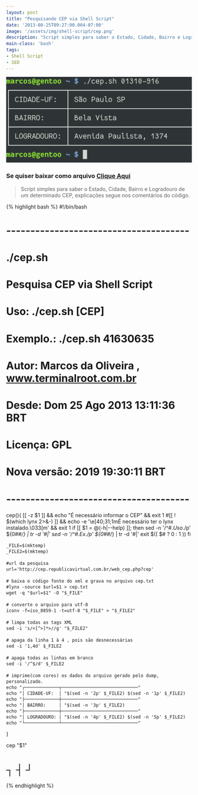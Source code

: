 ```yaml
---
layout: post
title: "Pesquisando CEP via Shell Script"
date: '2013-08-25T09:27:00.004-07:00'
image: '/assets/img/shell-script/cep.png'
description: "Script simples para saber o Estado, Cidade, Bairro e Logradouro de um determinado CEP, explicações segue nos comentários do código."
main-class: 'bash'
tags:
- Shell Script
- SED
---
```


![Pesquisando CEP via Shell Script](/assets/img/shell-script/cep.png "Pesquisando CEP via Shell Script")

### Se quiser baixar como arquivo [Clique Aqui](https://gitlab.com/snippets/1876455)

> Script simples para saber o Estado, Cidade, Bairro e Logradouro de um determinado CEP, explicações segue nos comentários do código.

{% highlight bash %} 
#!/bin/bash
# --------------------------------------
# ./cep.sh
# Pesquisa CEP via Shell Script
# Uso: ./cep.sh [CEP]
# Exemplo.: ./cep.sh 41630635
# Autor: Marcos da Oliveira , www.terminalroot.com.br
# Desde: Dom 25 Ago 2013 13:11:36 BRT
# Licença: GPL
# Nova versão: 2019 19:30:11 BRT
# --------------------------------------

cep(){
	[[ -z $1 ]] && echo "É necessário informar o CEP" && exit 1
	#[[ ! $(which lynx 2>&-) ]] && echo -e '\e[40;31;1mÉ necessário ter o lynx instalado.\033[m' && exit 1
	if [[ $1 = @(-h|--help) ]]; then
  		sed -n '/^#.*Uso.*/p' ${0##*/} | tr -d '#\|'
		sed -n '/^#.*Ex.*/p' ${0##*/} | tr -d '#\|'
  		exit $(( $# ? 0 : 1 ))
	fi

	_FILE=$(mktemp)
	_FILE2=$(mktemp)

	#url da pesquisa
	url='http://cep.republicavirtual.com.br/web_cep.php?cep'

	# baixa o código fonte do xml e grava no arquivo cep.txt
	#lynx -source $url=$1 > cep.txt
	wget -q "$url=$1" -O "$_FILE"

	# converte o arquivo para utf-8
	iconv -f=iso_8859-1 -t=utf-8 "$_FILE" > "$_FILE2"

	# limpa todas as tags XML
	sed -i 's/<[^>]*>//g' "$_FILE2"

	# apaga da linha 1 à 4 , pois são desnecessárias
	sed -i '1,4d' $_FILE2

	# apaga todas as linhas em branco
	sed -i '/^$/d' $_FILE2

	# imprime(com cores) os dados do arquivo gerado pelo dump, personalizado.
	echo "┌─────────────┬─────────────────────────────"
	echo "│ CIDADE-UF:  │ "$(sed -n '2p' $_FILE2) $(sed -n '1p' $_FILE2)
	echo "├─────────────┼─────────────────────────────"
	echo "│ BAIRRO:     │ "$(sed -n '3p' $_FILE2)
	echo "├─────────────┼─────────────────────────────"
	echo "│ LOGRADOURO: │ "$(sed -n '4p' $_FILE2) $(sed -n '5p' $_FILE2)
	echo "└─────────────┴─────────────────────────────"
}

cep "$1"
# ┐ ┤ ┘
{% endhighlight %}



